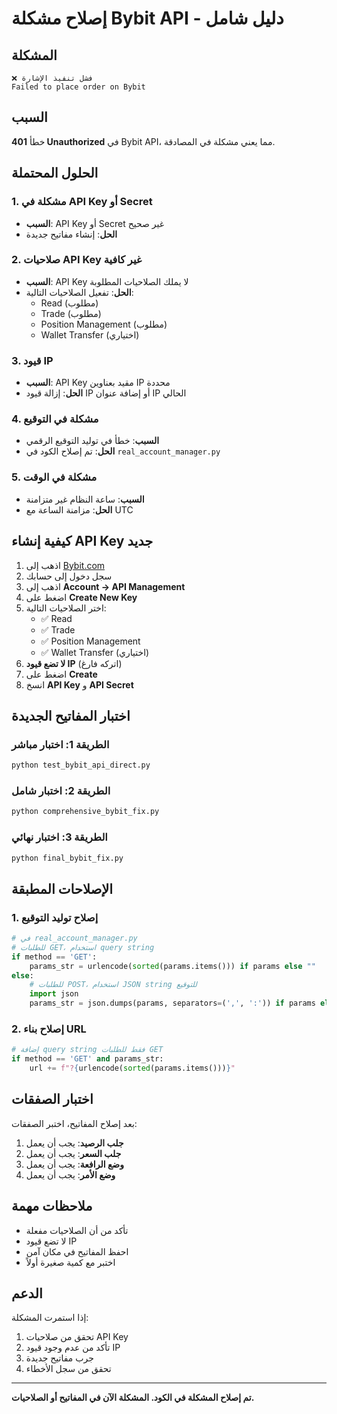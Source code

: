 # إصلاح مشكلة Bybit API - دليل شامل

## المشكلة
```
❌ فشل تنفيذ الإشارة
Failed to place order on Bybit
```

## السبب
خطأ **401 Unauthorized** في Bybit API، مما يعني مشكلة في المصادقة.

## الحلول المحتملة

### 1. مشكلة في API Key أو Secret
- **السبب**: API Key أو Secret غير صحيح
- **الحل**: إنشاء مفاتيح جديدة

### 2. صلاحيات API Key غير كافية
- **السبب**: API Key لا يملك الصلاحيات المطلوبة
- **الحل**: تفعيل الصلاحيات التالية:
  - Read (مطلوب)
  - Trade (مطلوب)
  - Position Management (مطلوب)
  - Wallet Transfer (اختياري)

### 3. قيود IP
- **السبب**: API Key مقيد بعناوين IP محددة
- **الحل**: إزالة قيود IP أو إضافة عنوان IP الحالي

### 4. مشكلة في التوقيع
- **السبب**: خطأ في توليد التوقيع الرقمي
- **الحل**: تم إصلاح الكود في `real_account_manager.py`

### 5. مشكلة في الوقت
- **السبب**: ساعة النظام غير متزامنة
- **الحل**: مزامنة الساعة مع UTC

## كيفية إنشاء API Key جديد

1. اذهب إلى [Bybit.com](https://bybit.com)
2. سجل دخول إلى حسابك
3. اذهب إلى **Account → API Management**
4. اضغط على **Create New Key**
5. اختر الصلاحيات التالية:
   - ✅ Read
   - ✅ Trade
   - ✅ Position Management
   - ✅ Wallet Transfer (اختياري)
6. **لا تضع قيود IP** (اتركه فارغ)
7. اضغط على **Create**
8. انسخ **API Key** و **API Secret**

## اختبار المفاتيح الجديدة

### الطريقة 1: اختبار مباشر
```bash
python test_bybit_api_direct.py
```

### الطريقة 2: اختبار شامل
```bash
python comprehensive_bybit_fix.py
```

### الطريقة 3: اختبار نهائي
```bash
python final_bybit_fix.py
```

## الإصلاحات المطبقة

### 1. إصلاح توليد التوقيع
```python
# في real_account_manager.py
# للطلبات GET، استخدام query string
if method == 'GET':
    params_str = urlencode(sorted(params.items())) if params else ""
else:
    # للطلبات POST، استخدام JSON string للتوقيع
    import json
    params_str = json.dumps(params, separators=(',', ':')) if params else ""
```

### 2. إصلاح بناء URL
```python
# إضافة query string فقط للطلبات GET
if method == 'GET' and params_str:
    url += f"?{urlencode(sorted(params.items()))}"
```

## اختبار الصفقات

بعد إصلاح المفاتيح، اختبر الصفقات:

1. **جلب الرصيد**: يجب أن يعمل
2. **جلب السعر**: يجب أن يعمل
3. **وضع الرافعة**: يجب أن يعمل
4. **وضع الأمر**: يجب أن يعمل

## ملاحظات مهمة

- تأكد من أن الصلاحيات مفعلة
- لا تضع قيود IP
- احفظ المفاتيح في مكان آمن
- اختبر مع كمية صغيرة أولاً

## الدعم

إذا استمرت المشكلة:
1. تحقق من صلاحيات API Key
2. تأكد من عدم وجود قيود IP
3. جرب مفاتيح جديدة
4. تحقق من سجل الأخطاء

---

**تم إصلاح المشكلة في الكود. المشكلة الآن في المفاتيح أو الصلاحيات.**
